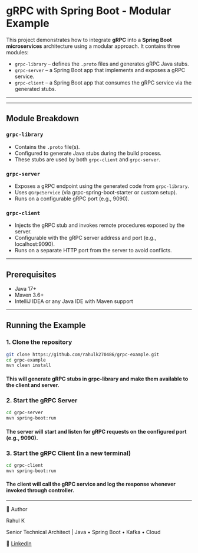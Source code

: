 # gRPC with Spring Boot - Modular Example

This project demonstrates how to integrate **gRPC** into a **Spring Boot microservices** architecture using a modular approach. It contains three modules:

- `grpc-library` – defines the `.proto` files and generates gRPC Java stubs.
- `grpc-server` – a Spring Boot app that implements and exposes a gRPC service.
- `grpc-client` – a Spring Boot app that consumes the gRPC service via the generated stubs.

---


---

## Module Breakdown

### `grpc-library`
- Contains the `.proto` file(s).
- Configured to generate Java stubs during the build process.
- These stubs are used by both `grpc-client` and `grpc-server`.

### `grpc-server`
- Exposes a gRPC endpoint using the generated code from `grpc-library`.
- Uses `@GrpcService` (via grpc-spring-boot-starter or custom setup).
- Runs on a configurable gRPC port (e.g., 9090).

### `grpc-client`
- Injects the gRPC stub and invokes remote procedures exposed by the server.
- Configurable with the gRPC server address and port (e.g., localhost:9090).
- Runs on a separate HTTP port from the server to avoid conflicts.

---

## Prerequisites

- Java 17+
- Maven 3.6+
- IntelliJ IDEA or any Java IDE with Maven support

---

## Running the Example

### 1. Clone the repository

```bash
git clone https://github.com/rahulk270486/grpc-example.git
cd grpc-example
mvn clean install
```

#### This will generate gRPC stubs in grpc-library and make them available to the client and server.

### 2. Start the gRPC Server

```bash
cd grpc-server
mvn spring-boot:run
```

#### The server will start and listen for gRPC requests on the configured port (e.g., 9090).

### 3. Start the gRPC Client (in a new terminal)

```bash
cd grpc-client
mvn spring-boot:run
```

#### The client will call the gRPC service and log the response whenever invoked through controller.

---

👤 Author

Rahul K

Senior Technical Architect | Java • Spring Boot • Kafka • Cloud

🔗 [LinkedIn](https://www.linkedin.com/in/rahul-kumar-9754b919/)




